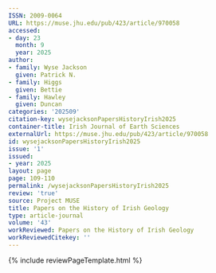 ```yaml
---
ISSN: 2009-0064
URL: https://muse.jhu.edu/pub/423/article/970058
accessed:
- day: 23
  month: 9
  year: 2025
author:
- family: Wyse Jackson
  given: Patrick N.
- family: Higgs
  given: Bettie
- family: Hawley
  given: Duncan
categories: '202509'
citation-key: wysejacksonPapersHistoryIrish2025
container-title: Irish Journal of Earth Sciences
externalUrl: https://muse.jhu.edu/pub/423/article/970058
id: wysejacksonPapersHistoryIrish2025
issue: '1'
issued:
- year: 2025
layout: page
page: 109-110
permalink: /wysejacksonPapersHistoryIrish2025
review: 'true'
source: Project MUSE
title: Papers on the History of Irish Geology
type: article-journal
volume: '43'
workReviewed: Papers on the History of Irish Geology
workReviewedCitekey: ''
---
```

{% include reviewPageTemplate.html %}